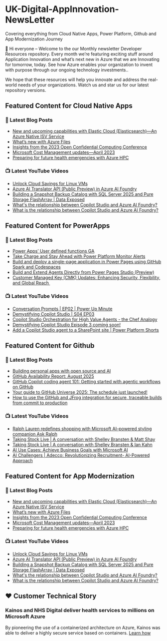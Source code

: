# UK-Digital-AppInnovation-NewsLetter

Covering everything from Cloud Native Apps, Power Platform, Github and App Modernization Journey

👋 Hi everyone – Welcome to the our Monthly newsletter Developer Resources repository. Every month we’re featuring exciting stuff around Application Innovation and what’s next new in Azure that we are Innovating for tomorrow, today. See how Azure enables your organization to invent with purpose through our ongoing technology investments..


We hope that these resources will help you innovate and address the real-world needs of your organizations. Watch us and star us for our latest repository versions.

## Featured Content for Cloud Native Apps


### 📝 Latest Blog Posts

    
<!-- BLOGCNA:START -->
- [New and upcoming capabilities with Elastic Cloud (Elasticsearch)—An Azure Native ISV Service](https://azure.microsoft.com/blog/new-and-upcoming-capabilities-with-elastic-cloud-elasticsearch-an-azure-native-isv-service/)
- [What’s new with Azure Files](https://azure.microsoft.com/blog/what-s-new-with-azure-files/)
- [Insights from the 2023 Open Confidential Computing Conference](https://azure.microsoft.com/blog/insights-from-the-2023-open-confidential-computing-conference/)
- [Microsoft Cost Management updates—April 2023](https://azure.microsoft.com/blog/microsoft-cost-management-updates-april-2023/)
- [Preparing for future health emergencies with Azure HPC ](https://azure.microsoft.com/blog/preparing-for-future-health-emergencies-with-azure-hpc/)
<!-- BLOGCNA:END -->

### 📺 Latest YouTube Videos

 
<!-- YOUTUBECNA:START -->
- [Unlock Cloud Savings for Linux VMs](https://www.youtube.com/watch?v=Y46PRzzqsMw)
- [Azure AI Translator API &lpar;Public Preview&rpar; in Azure AI Foundry](https://www.youtube.com/watch?v=Xam_QQnb5wQ)
- [Building a Snapshot Backup Catalog with SQL Server 2025 and Pure Storage FlashArray | Data Exposed](https://www.youtube.com/watch?v=gFOduTsR3kE)
- [What&#39;s the relationship between Copilot Studio and Azure AI Foundry?](https://www.youtube.com/shorts/dz-hOAMAJhE)
- [What is the relationship between Copilot Studio and Azure AI Foundry?](https://www.youtube.com/watch?v=DJA7A8oOkrg)
<!-- YOUTUBECNA:END -->

##  Featured Content for PowerApps
### 📝 Latest Blog Posts
<!-- BLOGPOWER:START -->
- [Power Apps’ User defined functions GA](https://www.microsoft.com/en-us/power-platform/blog/power-apps/power-apps-user-defined-functions-ga/)
- [Take Charge and Stay Ahead with Power Platform Monitor Alerts](https://www.microsoft.com/en-us/power-platform/blog/power-apps/take-charge-and-stay-ahead-with-power-platform-monitor-alerts/)
- [Build and deploy a single-page application in Power Pages using GitHub Spark and Codespaces](https://www.microsoft.com/en-us/power-platform/blog/power-pages/build-and-deploy-a-single-page-application-in-power-pages-using-github-spark-and-codespaces/)
- [Build and Extend Agents Directly from Power Pages Studio (Preview)](https://www.microsoft.com/en-us/power-platform/blog/power-pages/build-and-extend-agents-directly-from-power-pages-studio-preview/)
- [Customer Managed Key (CMK) Updates: Enhancing Security, Flexibility, and Global Reach ](https://www.microsoft.com/en-us/power-platform/blog/2025/08/12/customer-managed-key-updates/)
<!-- BLOGPOWER:END -->
 ### 📺 Latest YouTube Videos
    
<!-- YOUTUBEPOWER:START -->
- [Conversation Prompts | EP02 | Power Up Minute](https://www.youtube.com/watch?v=Kbt3wZCD090)
- [Demystifying Copilot Studio | S04 EP03](https://www.youtube.com/watch?v=Y0RpZT3JlH8)
- [Copilot Studio Orchestration for High Value Agents - the Chef Analogy](https://www.youtube.com/watch?v=-NjKJWcF3Hs)
- [Demystifying Copilot Studio Episode 3 coming soon!](https://www.youtube.com/watch?v=VGmXv3svb4I)
- [Add a Copilot Studio agent to a SharePoint site | Power Platform Shorts](https://www.youtube.com/watch?v=al48plM4mYI)
<!-- YOUTUBEPOWER:END -->

##  Featured Content for Github
### 📝 Latest Blog Posts
<!-- BLOGGITHUB:START -->
- [Building personal apps with open source and AI](https://github.blog/open-source/maintainers/building-personal-apps-with-open-source-and-ai/)
- [GitHub Availability Report: August 2025](https://github.blog/news-insights/company-news/github-availability-report-august-2025/)
- [GitHub Copilot coding agent 101: Getting started with agentic workflows on GitHub](https://github.blog/ai-and-ml/github-copilot/github-copilot-coding-agent-101-getting-started-with-agentic-workflows-on-github/)
- [Your guide to GitHub Universe 2025: The schedule just launched!](https://github.blog/news-insights/company-news/your-guide-to-github-universe-2025-the-schedule-just-launched/)
- [How to use the GitHub and JFrog integration for secure, traceable builds from commit to production](https://github.blog/enterprise-software/devsecops/how-to-use-the-github-and-jfrog-integration-for-secure-traceable-builds-from-commit-to-production/)
<!-- BLOGGITHUB:END -->
### 📺 Latest YouTube Videos
<!-- YOUTUBEGITHUB:START -->
- [Ralph Lauren redefines shopping with Microsoft AI–powered styling companion Ask Ralph](https://www.youtube.com/watch?v=JK1tqjqQeL8)
- [Taking Stock Live | A conversation with Shelley Bransten &amp; Matt Shay](https://www.youtube.com/watch?v=QSenlrhP43A)
- [Taking Stock Live | A conversation with Shelley Bransten &amp; Ian Kahn](https://www.youtube.com/watch?v=gHGMBxy2W1c)
- [AI Use Cases: Achieve Business Goals with Microsoft AI](https://www.youtube.com/watch?v=j9jGYAY9uig)
- [AI Challengers | Adecco: Revolutionizing Recruitment- AI-Powered Approach](https://www.youtube.com/watch?v=5N3FR8lzC3Q)
<!-- YOUTUBEGITHUB:END -->
##  Featured Content for App Modernization
### 📝 Latest Blog Posts
<!-- BLOGAPPMOD:START -->
- [New and upcoming capabilities with Elastic Cloud (Elasticsearch)—An Azure Native ISV Service](https://azure.microsoft.com/blog/new-and-upcoming-capabilities-with-elastic-cloud-elasticsearch-an-azure-native-isv-service/)
- [What’s new with Azure Files](https://azure.microsoft.com/blog/what-s-new-with-azure-files/)
- [Insights from the 2023 Open Confidential Computing Conference](https://azure.microsoft.com/blog/insights-from-the-2023-open-confidential-computing-conference/)
- [Microsoft Cost Management updates—April 2023](https://azure.microsoft.com/blog/microsoft-cost-management-updates-april-2023/)
- [Preparing for future health emergencies with Azure HPC ](https://azure.microsoft.com/blog/preparing-for-future-health-emergencies-with-azure-hpc/)
<!-- BLOGAPPMOD:END -->
### 📺 Latest YouTube Videos
<!-- YOUTUBEAPPMOD:START -->
- [Unlock Cloud Savings for Linux VMs](https://www.youtube.com/watch?v=Y46PRzzqsMw)
- [Azure AI Translator API &lpar;Public Preview&rpar; in Azure AI Foundry](https://www.youtube.com/watch?v=Xam_QQnb5wQ)
- [Building a Snapshot Backup Catalog with SQL Server 2025 and Pure Storage FlashArray | Data Exposed](https://www.youtube.com/watch?v=gFOduTsR3kE)
- [What&#39;s the relationship between Copilot Studio and Azure AI Foundry?](https://www.youtube.com/shorts/dz-hOAMAJhE)
- [What is the relationship between Copilot Studio and Azure AI Foundry?](https://www.youtube.com/watch?v=DJA7A8oOkrg)
<!-- YOUTUBEAPPMOD:END -->


## ♥️ Customer Technical Story 

### Kainos and NHS Digital deliver health services to millions on Microsoft Azure

By pioneering the use of a containerized architecture on Azure, Kainos was able to deliver a highly secure service based on containers. [Learn how](https://customers.microsoft.com/en-us/story/1368348549535774520-kainos-and-nhs-digital-deliver-health-services-to-millions-on-microsoft-azure)


